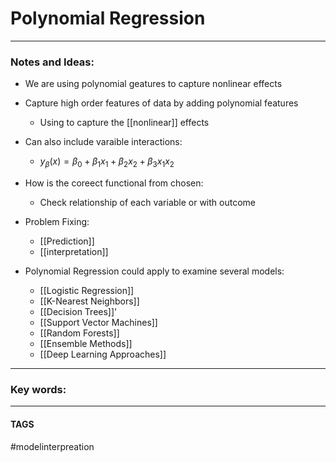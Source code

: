 # Polynomial Regression


---
### Notes and Ideas:
- We are using polynomial geatures to capture nonlinear effects
- Capture high order features of data by adding polynomial features
	- Using to capture the [[nonlinear]] effects
- Can also include varaible interactions:
	- $y_\beta(x) = \beta_0 +\beta_1x_1 + \beta_2x_2  + \beta_3x_1x_2$

- How is the coreect functional from chosen:
	- Check relationship of each variable or with outcome

- Problem Fixing:
	- [[Prediction]]
	- [[interpretation]]
- Polynomial Regression could apply to examine several models:
	- [[Logistic Regression]]
	- [[K-Nearest Neighbors]]
	- [[Decision Trees]]'
	- [[Support Vector Machines]]
	- [[Random Forests]]
	- [[Ensemble Methods]]
	- [[Deep Learning Approaches]]

---

### Key words:


---
#### TAGS
#modelinterpreation